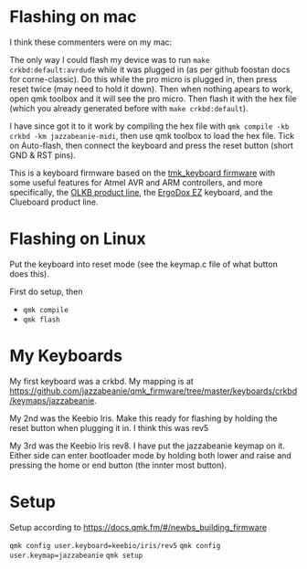 # Flashing on mac

I think these commenters were on my mac:

The only way I could flash my device was to run `make crkbd:default:avrdude` while it was plugged in (as per github foostan docs for corne-classic). Do this while the pro micro is plugged in, then press reset twice (may need to hold it down). Then when nothing apears to work, open qmk toolbox and it will see the pro micro. Then flash it with the hex file (which you already generated before with `make crkbd:default`).

I have since got it to it work by compiling the hex file with `qmk compile -kb crkbd -km jazzabeanie-midi`, then use qmk toolbox to load the hex file. Tick on Auto-flash, then connect the keyboard and press the reset button (short GND & RST pins).

This is a keyboard firmware based on the [tmk\_keyboard firmware](https://github.com/tmk/tmk_keyboard) with some useful features for Atmel AVR and ARM controllers, and more specifically, the [OLKB product line](https://olkb.com), the [ErgoDox EZ](https://ergodox-ez.com) keyboard, and the Clueboard product line.

# Flashing on Linux

Put the keyboard into reset mode (see the keymap.c file of what button does this).

First do setup, then

- `qmk compile`
- `qmk flash`

# My Keyboards

My first keyboard was a crkbd. My mapping is at https://github.com/jazzabeanie/qmk_firmware/tree/master/keyboards/crkbd/keymaps/jazzabeanie.

My 2nd was the Keebio Iris. Make this ready for flashing by holding the reset button when plugging it in. I think this was rev5

My 3rd was the Keebio Iris rev8. I have put the jazzabeanie keymap on it. Either side can enter bootloader mode by holding both lower and raise and pressing the home or end button (the innter most button).

# Setup

Setup according to https://docs.qmk.fm/#/newbs_building_firmware

`qmk config user.keyboard=keebio/iris/rev5`
`qmk config user.keymap=jazzabeanie`
`qmk setup`
